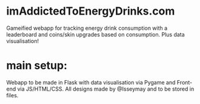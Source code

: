 # imAddictedToEnergyDrinks.com
Gameified webapp for tracking energy drink consumption with a leaderboard and coins/skin upgrades based on consumption. Plus data visualisation!


# main setup:
Webapp to be made in Flask with data visualisation via Pygame and Front-end via JS/HTML/CSS. All designs made by @Isseymay and to be stored in files.

